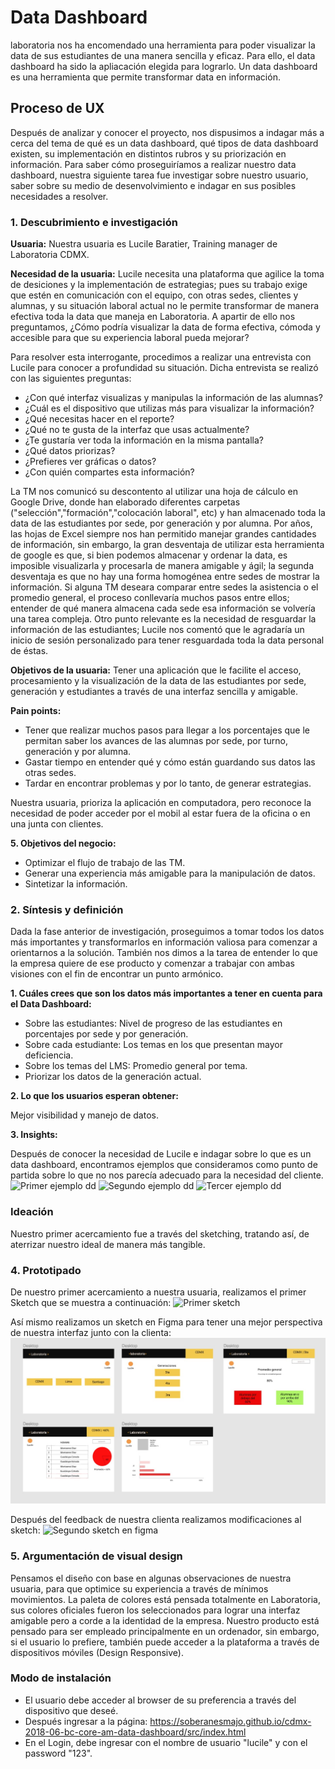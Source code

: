 # **Data Dashboard**

laboratoria nos ha encomendado una herramienta para poder visualizar la data de sus estudiantes de una manera sencilla y eficaz. Para ello, el data dashboard ha sido la apliacación elegida para lograrlo.
Un data dashboard es una herramienta que permite transformar data en información.

## **Proceso de UX**

Después de analizar y conocer el proyecto, nos dispusimos a indagar más a cerca del tema de qué es un data dashboard, qué tipos de data dashboard existen, su implementación en distintos rubros y su priorización en información.
Para saber cómo proseguiríamos a realizar nuestro data dashboard, nuestra siguiente tarea fue investigar sobre nuestro usuario, saber sobre su medio de desenvolvimiento e indagar en sus posibles necesidades a resolver.

### **1. Descubrimiento e investigación**

__Usuaria:__  Nuestra usuaria es Lucile Baratier, Training manager de Laboratoria CDMX. 

__Necesidad de la usuaria:__ Lucile necesita una plataforma que agilice la toma de desiciones y la implementación de estrategias; pues su trabajo exige que estén en comunicación con el equipo, con otras sedes, clientes y alumnas, y su situación laboral actual no le permite transformar de manera efectiva toda la data que maneja en Laboratoria. A apartir de ello nos preguntamos, ¿Cómo podría visualizar la data de forma efectiva, cómoda y accesible para que su experiencia laboral pueda mejorar? 

Para resolver esta interrogante, procedimos a realizar una entrevista con Lucile para conocer a profundidad su situación.
Dicha entrevista se realizó con las siguientes preguntas:

 * ¿Con qué interfaz visualizas y manipulas la información de las alumnas?
 * ¿Cuál es el dispositivo que utilizas más para visualizar la información?
 * ¿Qué necesitas hacer en el reporte?
 * ¿Qué no te gusta de la interfaz que usas actualmente?
 * ¿Te gustaría ver toda la información en la misma pantalla?
 * ¿Qué datos priorizas?
 * ¿Prefieres ver gráficas o datos?
 * ¿Con quién compartes esta información?

 La TM nos comunicó su descontento al utilizar una hoja de cálculo en Google Drive, donde han elaborado diferentes carpetas ("selección","formación","colocación laboral", etc) y han almacenado toda la data de las estudiantes por sede, por generación y por alumna. Por años, las hojas de Excel siempre nos han permitido manejar grandes cantidades de información, sin embargo, la gran desventaja de utilizar esta herramienta de google es que, si bien podemos almacenar y ordenar la data, es imposible visualizarla y procesarla de manera amigable y ágil; la segunda desventaja es que no hay una forma homogénea entre sedes de mostrar la información. Si alguna TM deseara comparar entre sedes la asistencia o el promedio general, el proceso conllevaría muchos pasos entre ellos; entender de qué manera almacena cada sede esa información se volvería una tarea compleja. Otro punto relevante es la necesidad de resguardar la información de las estudiantes; Lucile nos comentó que le agradaría un inicio de sesión personalizado para tener resguardada toda la data personal de éstas.


__Objetivos de la usuaria:__ Tener una aplicación que le facilite el acceso, procesamiento y la visualización de la data de las estudiantes por sede, generación y estudiantes a través de una interfaz sencilla y amigable. 


__Pain points:__ 
* Tener que realizar muchos pasos para llegar a los porcentajes que le permitan saber los avances de las alumnas por sede, por turno, generación y por alumna.
* Gastar tiempo en entender qué y cómo están guardando sus datos las otras sedes.
* Tardar en encontrar problemas y por lo tanto, de generar estrategias.
 
 
 Nuestra usuaria, prioriza la aplicación en computadora, pero reconoce la necesidad de poder acceder por el mobil al estar fuera de la oficina o en una junta con clientes.

__5. Objetivos del negocio:__ 
* Optimizar el flujo de trabajo de las TM.
* Generar una experiencia más amigable para la manipulación de datos.
* Sintetizar la información.


### **2. Síntesis y definición**

Dada la fase anterior de investigación, proseguimos a tomar todos los datos más importantes y transformarlos en información valiosa para comenzar a orientarnos a la solución. También nos dimos a la tarea de entender lo que la empresa quiere de ese producto y comenzar a trabajar con ambas visiones con el fin de encontrar un punto armónico.

__1. Cuáles crees que son los datos más importantes a tener en cuenta para el Data Dashboard:__

   - Sobre las estudiantes: Nivel de progreso de las estudiantes en porcentajes por sede y por generación. 
   - Sobre cada estudiante: Los temas en los que presentan mayor deficiencia.
   - Sobre los temas del LMS: Promedio general por tema.
   - Priorizar los datos de la generación actual.
 

__2. Lo que los usuarios esperan obtener:__

Mejor visibilidad y manejo de datos.

__3. Insights:__

Después de conocer la necesidad de Lucile e indagar sobre lo que es un data dashboard, encontramos ejemplos que consideramos como punto de partida sobre lo que no nos parecía adecuado para la necesidad del cliente. 
![Primer ejemplo dd](https://github.com/soberanesmajo/cdmx-2018-06-bc-core-am-data-dashboard/blob/ramamajo/ux/Img%20readme/ejem.dd.1.png)
![Segundo ejemplo dd](https://github.com/soberanesmajo/cdmx-2018-06-bc-core-am-data-dashboard/blob/ramamajo/ux/Img%20readme/data-ejemplo2.jpeg)
![Tercer ejemplo dd](https://github.com/soberanesmajo/cdmx-2018-06-bc-core-am-data-dashboard/blob/ramamajo/ux/Img%20readme/ejem.dd.3.jpg)

### **Ideación**
Nuestro primer acercamiento fue a través del sketching, tratando así, de aterrizar nuestro ideal de manera más tangible.

### **4. Prototipado**
De nuestro primer acercamiento a nuestra usuaria, realizamos el primer Sketch que se muestra a continuación:
![Primer sketch](https://raw.githubusercontent.com/soberanesmajo/cdmx-2018-06-bc-core-am-data-dashboard/master/ux/Img%20readme/sketch1.jpeg)

Así mismo realizamos un sketch en Figma para tener una mejor perspectiva de nuestra interfaz junto con la clienta:
![Primer sketch en figma](https://raw.githubusercontent.com/DianaCarrillo/cdmx-2018-06-bc-core-am-data-dashboard/ramadiana/ux/Img%20readme/FIGMA1.jpeg)

Después del feedback de nuestra clienta realizamos modificaciones al sketch:
![Segundo sketch en figma](https://github.com/soberanesmajo/cdmx-2018-06-bc-core-am-data-dashboard/blob/ramamajo/ux/Img%20readme/segundo%20sketch.png)

### **5. Argumentación de visual design**
Pensamos el diseño con base en algunas observaciones de nuestra usuaria, para que optimice su experiencia a través de mínimos movimientos. La paleta de colores está pensada totalmente en Laboratoria, sus colores oficiales fueron los seleccionados para lograr una interfaz amigable pero a corde a la identidad de la empresa.
Nuestro producto está pensado para ser empleado principalmente en un ordenador, sin embargo, si el usuario lo prefiere, también puede acceder a la plataforma a través de dispositivos móviles (Design Responsive).

### **Modo de instalación**

   - El usuario debe acceder al browser de su preferencia a través del dispositivo que deseé.
   - Después ingresar a la página: https://soberanesmajo.github.io/cdmx-2018-06-bc-core-am-data-dashboard/src/index.html
   - En el Login, debe ingresar con el nombre de usuario "lucile" y con el password "123".



 
 

